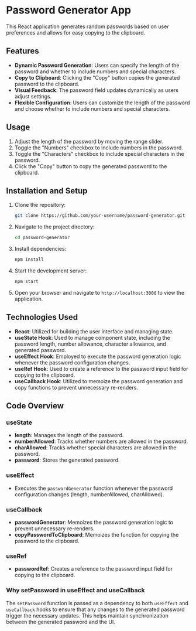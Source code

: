 # Password Generator App

This React application generates random passwords based on user preferences and allows for easy copying to the clipboard.

## Features

- **Dynamic Password Generation**: Users can specify the length of the password and whether to include numbers and special characters.
- **Copy to Clipboard**: Clicking the "Copy" button copies the generated password to the clipboard.
- **Visual Feedback**: The password field updates dynamically as users adjust settings.
- **Flexible Configuration**: Users can customize the length of the password and choose whether to include numbers and special characters.

## Usage

1. Adjust the length of the password by moving the range slider.
2. Toggle the "Numbers" checkbox to include numbers in the password.
3. Toggle the "Characters" checkbox to include special characters in the password.
4. Click the "Copy" button to copy the generated password to the clipboard.

## Installation and Setup

1. Clone the repository:
   ```bash
   git clone https://github.com/your-username/password-generator.git
   ```

2. Navigate to the project directory:
   ```bash
   cd password-generator
   ```

3. Install dependencies:
   ```bash
   npm install
   ```

4. Start the development server:
   ```bash
   npm start
   ```

5. Open your browser and navigate to `http://localhost:3000` to view the application.

## Technologies Used

- **React**: Utilized for building the user interface and managing state.
- **useState Hook**: Used to manage component state, including the password length, number allowance, character allowance, and generated password.
- **useEffect Hook**: Employed to execute the password generation logic whenever the password configuration changes.
- **useRef Hook**: Used to create a reference to the password input field for copying to the clipboard.
- **useCallback Hook**: Utilized to memoize the password generation and copy functions to prevent unnecessary re-renders.

## Code Overview

### useState

- **length**: Manages the length of the password.
- **numberAllowed**: Tracks whether numbers are allowed in the password.
- **charAllowed**: Tracks whether special characters are allowed in the password.
- **password**: Stores the generated password.

### useEffect

- Executes the `passwordGenerator` function whenever the password configuration changes (length, numberAllowed, charAllowed).

### useCallback

- **passwordGenerator**: Memoizes the password generation logic to prevent unnecessary re-renders.
- **copyPasswordToClipboard**: Memoizes the function for copying the password to the clipboard.

### useRef

- **passwordRef**: Creates a reference to the password input field for copying to the clipboard.

### Why setPassword in useEffect and useCallback

The `setPassword` function is passed as a dependency to both `useEffect` and `useCallback` hooks to ensure that any changes to the generated password trigger the necessary updates. This helps maintain synchronization between the generated password and the UI.